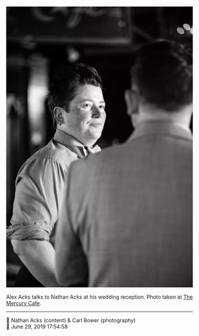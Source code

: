 ![Alex Acks talks to Nathan Acks](assets/bd5db53fba2b3edb963365307a65177a.webp)

Alex Acks talks to Nathan Acks at his wedding reception. Photo taken at [The Mercury Cafe](http://mercurycafe.com/).

- - - -

<span aria-hidden="true">👥</span> Nathan Acks (content) & Carl Bower (photography)  
<span aria-hidden="true">📅</span> June 29, 2019 17:54:58
